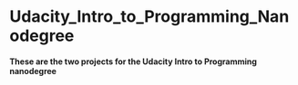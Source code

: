 # Udacity_Intro_to_Programming_Nanodegree
#### These are the two projects for the Udacity Intro to Programming nanodegree

